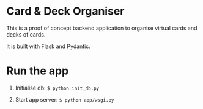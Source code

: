 # Card & Deck Organiser

This is a proof of concept backend application to organise virtual cards and decks of cards.

It is built with Flask and Pydantic.

# Run the app

1. Initialise db: `$ python init_db.py`

2. Start app server: `$ python app/wsgi.py`